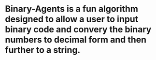 # Binary-Agents is a fun algorithm designed to allow a user to input binary code and convery the binary numbers to decimal form and then further to a string. 